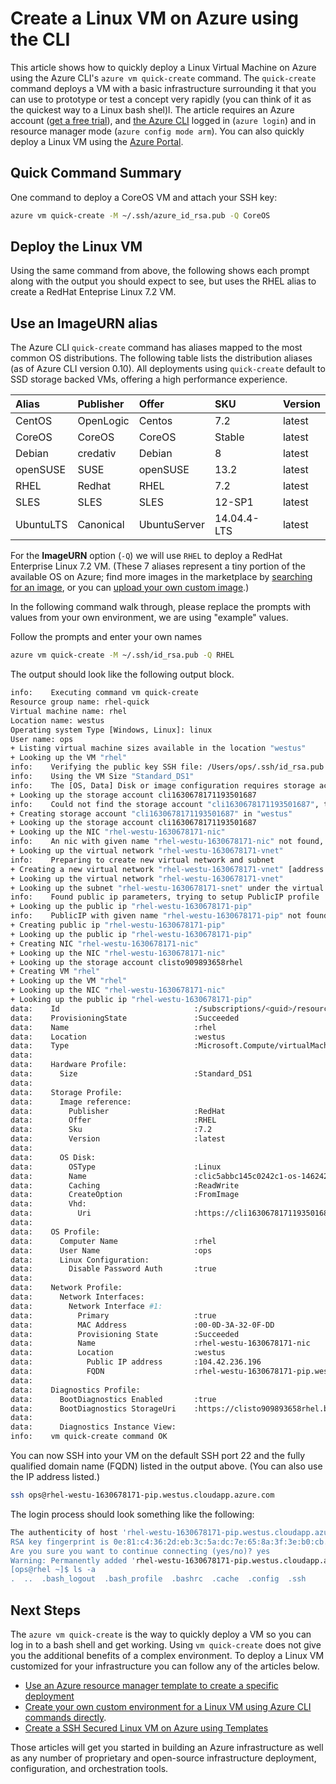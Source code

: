 <properties
   pageTitle="Create a Linux VM on Azure using the CLI | Microsoft Azure"
   description="Create a Linux VM on Azure using the CLI."
   services="virtual-machines-linux"
   documentationCenter=""
   authors="vlivech"
   manager="timlt"
   editor=""/>

<tags
   ms.service="virtual-machines-linux"
   ms.devlang="NA"
   ms.topic="hero-article"
   ms.tgt_pltfrm="vm-linux"
   ms.workload="infrastructure"
   ms.date="05/03/2016"
   ms.author="v-livech"/>


# Create a Linux VM on Azure using the CLI

This article shows how to quickly deploy a Linux Virtual Machine on Azure using the Azure CLI's `azure vm quick-create` command. The `quick-create` command deploys a VM with a basic infrastructure surrounding it that you can use to prototype or test a concept very rapidly (you can think of it as the quickest way to a Linux bash shel)l.  The article requires an Azure account ([get a free trial](https://azure.microsoft.com/pricing/free-trial/)), and [the Azure CLI](../xplat-cli-install.md) logged in (`azure login`) and in resource manager mode (`azure config mode arm`).  You can also quickly deploy a Linux VM using the [Azure Portal](virtual-machines-linux-quick-create-portal.md).

## Quick Command Summary

One command to deploy a CoreOS VM and attach your SSH key:

```bash
azure vm quick-create -M ~/.ssh/azure_id_rsa.pub -Q CoreOS
```

## Deploy the Linux VM

Using the same command from above, the following shows each prompt along with the output you should expect to see, but uses the RHEL alias to create a RedHat Enteprise Linux 7.2 VM.  

## Use an ImageURN alias

The Azure CLI `quick-create` command has aliases mapped to the most common OS distributions. The following table lists the distribution aliases (as of Azure CLI version 0.10).  All deployments using `quick-create` default to SSD storage backed VMs, offering a high performance experience.

| Alias     | Publisher | Offer        | SKU         | Version |
|:----------|:----------|:-------------|:------------|:--------|
| CentOS    | OpenLogic | Centos       | 7.2         | latest  |
| CoreOS    | CoreOS    | CoreOS       | Stable      | latest  |
| Debian    | credativ  | Debian       | 8           | latest  |
| openSUSE  | SUSE      | openSUSE     | 13.2        | latest  |
| RHEL      | Redhat    | RHEL         | 7.2         | latest  |
| SLES      | SLES      | SLES         | 12-SP1      | latest  |
| UbuntuLTS | Canonical | UbuntuServer | 14.04.4-LTS | latest  |



For the **ImageURN** option (`-Q`) we will use  `RHEL` to deploy a RedHat Enterprise Linux 7.2 VM. (These 7 aliases represent a tiny portion of the available OS on Azure; find more images in the marketplace by [searching for an image](virtual-machines-linux-cli-ps-findimage.md), or you can [upload your own custom image](virtual-machines-linux-create-upload-generic.md).)

In the following command walk through, please replace the prompts with values from your own environment, we are using "example" values.  

Follow the prompts and enter your own names

```bash
azure vm quick-create -M ~/.ssh/id_rsa.pub -Q RHEL
```

The output should look like the following output block.

```bash
info:    Executing command vm quick-create
Resource group name: rhel-quick
Virtual machine name: rhel
Location name: westus
Operating system Type [Windows, Linux]: linux
User name: ops
+ Listing virtual machine sizes available in the location "westus"
+ Looking up the VM "rhel"
info:    Verifying the public key SSH file: /Users/ops/.ssh/id_rsa.pub
info:    Using the VM Size "Standard_DS1"
info:    The [OS, Data] Disk or image configuration requires storage account
+ Looking up the storage account cli1630678171193501687
info:    Could not find the storage account "cli1630678171193501687", trying to create new one
+ Creating storage account "cli1630678171193501687" in "westus"
+ Looking up the storage account cli1630678171193501687
+ Looking up the NIC "rhel-westu-1630678171-nic"
info:    An nic with given name "rhel-westu-1630678171-nic" not found, creating a new one
+ Looking up the virtual network "rhel-westu-1630678171-vnet"
info:    Preparing to create new virtual network and subnet
+ Creating a new virtual network "rhel-westu-1630678171-vnet" [address prefix: "10.0.0.0/16"] with subnet "rhel-westu-1630678171-snet" [address prefix: "10.0.1.0/24"]
+ Looking up the virtual network "rhel-westu-1630678171-vnet"
+ Looking up the subnet "rhel-westu-1630678171-snet" under the virtual network "rhel-westu-1630678171-vnet"
info:    Found public ip parameters, trying to setup PublicIP profile
+ Looking up the public ip "rhel-westu-1630678171-pip"
info:    PublicIP with given name "rhel-westu-1630678171-pip" not found, creating a new one
+ Creating public ip "rhel-westu-1630678171-pip"
+ Looking up the public ip "rhel-westu-1630678171-pip"
+ Creating NIC "rhel-westu-1630678171-nic"
+ Looking up the NIC "rhel-westu-1630678171-nic"
+ Looking up the storage account clisto909893658rhel
+ Creating VM "rhel"
+ Looking up the VM "rhel"
+ Looking up the NIC "rhel-westu-1630678171-nic"
+ Looking up the public ip "rhel-westu-1630678171-pip"
data:    Id                              :/subscriptions/<guid>/resourceGroups/rhel-quick/providers/Microsoft.Compute/virtualMachines/rhel
data:    ProvisioningState               :Succeeded
data:    Name                            :rhel
data:    Location                        :westus
data:    Type                            :Microsoft.Compute/virtualMachines
data:
data:    Hardware Profile:
data:      Size                          :Standard_DS1
data:
data:    Storage Profile:
data:      Image reference:
data:        Publisher                   :RedHat
data:        Offer                       :RHEL
data:        Sku                         :7.2
data:        Version                     :latest
data:
data:      OS Disk:
data:        OSType                      :Linux
data:        Name                        :clic5abbc145c0242c1-os-1462425492101
data:        Caching                     :ReadWrite
data:        CreateOption                :FromImage
data:        Vhd:
data:          Uri                       :https://cli1630678171193501687.blob.core.windows.net/vhds/clic5abbc145c0242c1-os-1462425492101.vhd
data:
data:    OS Profile:
data:      Computer Name                 :rhel
data:      User Name                     :ops
data:      Linux Configuration:
data:        Disable Password Auth       :true
data:
data:    Network Profile:
data:      Network Interfaces:
data:        Network Interface #1:
data:          Primary                   :true
data:          MAC Address               :00-0D-3A-32-0F-DD
data:          Provisioning State        :Succeeded
data:          Name                      :rhel-westu-1630678171-nic
data:          Location                  :westus
data:            Public IP address       :104.42.236.196
data:            FQDN                    :rhel-westu-1630678171-pip.westus.cloudapp.azure.com
data:
data:    Diagnostics Profile:
data:      BootDiagnostics Enabled       :true
data:      BootDiagnostics StorageUri    :https://clisto909893658rhel.blob.core.windows.net/
data:
data:      Diagnostics Instance View:
info:    vm quick-create command OK
```

You can now SSH into your VM on the default SSH port 22 and the fully qualified domain name (FQDN) listed in the output above. (You can also use the IP address listed.)

```bash
ssh ops@rhel-westu-1630678171-pip.westus.cloudapp.azure.com
```
The login process should look something like the following:

```bash
The authenticity of host 'rhel-westu-1630678171-pip.westus.cloudapp.azure.com (104.42.236.196)' can't be established.
RSA key fingerprint is 0e:81:c4:36:2d:eb:3c:5a:dc:7e:65:8a:3f:3e:b0:cb.
Are you sure you want to continue connecting (yes/no)? yes
Warning: Permanently added 'rhel-westu-1630678171-pip.westus.cloudapp.azure.com,104.42.236.196' (RSA) to the list of known hosts.
[ops@rhel ~]$ ls -a
.  ..  .bash_logout  .bash_profile  .bashrc  .cache  .config  .ssh
```

## Next Steps

The `azure vm quick-create` is the way to quickly deploy a VM so you can log in  to a bash shell and get working. Using `vm quick-create` does not give you the additional benefits of a complex environment.  To deploy a Linux VM customized for your infrastructure you can follow any of the articles below.

- [Use an Azure resource manager template to create a specific deployment](virtual-machines-linux-cli-deploy-templates.md)
- [Create your own custom environment for a Linux VM using Azure CLI commands directly](virtual-machines-linux-create-cli-complete.md).
- [Create a SSH Secured Linux VM on Azure using Templates](virtual-machines-linux-create-ssh-secured-vm-from-template.md)

Those articles will get you started in building an Azure infrastructure as well as any number of proprietary and open-source infrastructure deployment, configuration, and orchestration tools.
